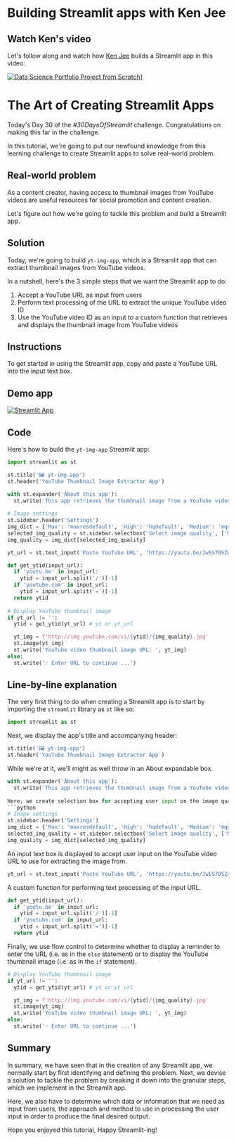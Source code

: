 # Building Streamlit apps with Ken Jee

## Watch Ken's video

Let's follow along and watch how [Ken Jee](https://www.youtube.com/c/KenJee1) builds a Streamlit app in this video:

[![Data Science Portfolio Project from Scratch](https://img.youtube.com/vi/Yk-unX4KnV4/0.jpg)](<https://www.youtube.com/watch?v=Yk-unX4KnV4>)]


# The Art of Creating Streamlit Apps

Today's Day 30 of the *#30DaysOfStreamlit* challenge. Congratulations on making this far in the challenge.

In this tutorial, we're going to put our newfound knowledge from this learning challenge to create Streamlit apps to solve real-world problem.

## Real-world problem

As a content creator, having access to thumbnail images from YouTube videos are useful resources for social promotion and content creation.

Let's figure out how we're going to tackle this problem and build a Streamlit app.

## Solution

Today, we're going to build `yt-img-app`, which is a Streamlit app that can extract thumbnail images from YouTube videos.

In a nutshell, here's the 3 simple steps that we want the Streamlit app to do:

1. Accept a YouTube URL as input from users
2. Perform text processing of the URL to extract the unique YouTube video ID
3. Use the YouTube video ID as an input to a custom function that retrieves and displays the thumbnail image from YouTube videos

## Instructions

To get started in using the Streamlit app, copy and paste a YouTube URL into the input text box.

## Demo app

[![Streamlit App](https://static.streamlit.io/badges/streamlit_badge_black_white.svg)](https://share.streamlit.io/dataprofessor/yt-img-app/)

## Code
Here's how to build the `yt-img-app` Streamlit app:
```python
import streamlit as st

st.title('🖼️ yt-img-app')
st.header('YouTube Thumbnail Image Extractor App')

with st.expander('About this app'):
  st.write('This app retrieves the thumbnail image from a YouTube video.')
  
# Image settings
st.sidebar.header('Settings')
img_dict = {'Max': 'maxresdefault', 'High': 'hqdefault', 'Medium': 'mqdefault', 'Standard': 'sddefault'}
selected_img_quality = st.sidebar.selectbox('Select image quality', ['Max', 'High', 'Medium', 'Standard'])
img_quality = img_dict[selected_img_quality]

yt_url = st.text_input('Paste YouTube URL', 'https://youtu.be/JwSS70SZdyM')

def get_ytid(input_url):
  if 'youtu.be' in input_url:
    ytid = input_url.split('/')[-1]
  if 'youtube.com' in input_url:
    ytid = input_url.split('=')[-1]
  return ytid
    
# Display YouTube thumbnail image
if yt_url != '':
  ytid = get_ytid(yt_url) # yt or yt_url

  yt_img = f'http://img.youtube.com/vi/{ytid}/{img_quality}.jpg'
  st.image(yt_img)
  st.write('YouTube video thumbnail image URL: ', yt_img)
else:
  st.write('☝️ Enter URL to continue ...')
```

## Line-by-line explanation
The very first thing to do when creating a Streamlit app is to start by importing the `streamlit` library as `st` like so:
```python
import streamlit as st
```

Next, we display the app's title and accompanying header:
```python
st.title('🖼️ yt-img-app')
st.header('YouTube Thumbnail Image Extractor App')
```
While we're at it, we'll might as well throw in an About expandable box.
```python
with st.expander('About this app'):
  st.write('This app retrieves the thumbnail image from a YouTube video.')
 
Here, we create selection box for accepting user input on the image quality to use.
```python
# Image settings
st.sidebar.header('Settings')
img_dict = {'Max': 'maxresdefault', 'High': 'hqdefault', 'Medium': 'mqdefault', 'Standard': 'sddefault'}
selected_img_quality = st.sidebar.selectbox('Select image quality', ['Max', 'High', 'Medium', 'Standard'])
img_quality = img_dict[selected_img_quality]
```

An input text box is displayed to accept user input on the YouTube video URL to use for extracting the image from.
```python
yt_url = st.text_input('Paste YouTube URL', 'https://youtu.be/JwSS70SZdyM')
```

A custom function for performing text processing of the input URL.
```python
def get_ytid(input_url):
  if 'youtu.be' in input_url:
    ytid = input_url.split('/')[-1]
  if 'youtube.com' in input_url:
    ytid = input_url.split('=')[-1]
  return ytid
```

Finally, we use flow control to determine whether to display a reminder to enter the URL (i.e. as in the `else` statement) or to display the YouTube thumbnail image (i.e. as in the `if` statement).
```python
# Display YouTube thumbnail image
if yt_url != '':
  ytid = get_ytid(yt_url) # yt or yt_url

  yt_img = f'http://img.youtube.com/vi/{ytid}/{img_quality}.jpg'
  st.image(yt_img)
  st.write('YouTube video thumbnail image URL: ', yt_img)
else:
  st.write('☝️ Enter URL to continue ...')
```

## Summary

In summary, we have seen that in the creation of any Streamlit app, we normally start by first identifying and defining the problem. Next, we devise a solution to tackle the problem by breaking it down into the granular steps, which we implement in the Streamlit app. 

Here, we also have to determine which data or information that we need as input from users, the approach and method to use in processing the user input in order to produce the final desired output.

Hope you enjoyed this tutorial, Happy Streamlit-ing!
